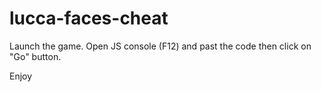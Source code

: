 # lucca-faces-cheat
Launch the game. Open JS console (F12) and past the code then click on "Go" button.

Enjoy